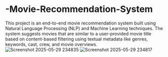 # -Movie-Recommendation-System
This project is an end-to-end movie recommendation system built using Natural Language Processing (NLP) and Machine Learning techniques. The system suggests movies that are similar to a user-provided movie title based on content-based filtering using textual metadata like genres, keywords, cast, crew, and movie overviews. 
![Screenshot 2025-05-29 234835](https://github.com/user-attachments/assets/b2abf32e-596c-4cad-8981-c677ed02fdff)
![Screenshot 2025-05-29 234817](https://github.com/user-attachments/assets/51bf6964-d0ce-4d88-856e-e970c3f26506)
